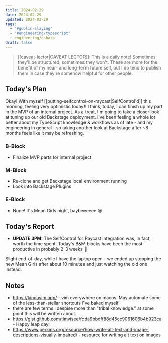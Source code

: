 ```yaml
---
title: 2024-02-29
date: 2024-02-29
updated: 2024-02-29
tags:
  - "#goblin-slaying"
  - "#engineering/typescript"
  - engineering/csharp
draft: false
---
```


> [[caveat-lector|CAVEAT LECTOR]]: This is a daily note! Sometimes they'll be structured, sometimes they won't. These are more for the benefit of my near- and long-term future self, but I do tend to publish them in case they're somehow helpful for other people.

## Today's Plan

Okay! With myself [[putting-selfcontrol-on-raycast|SelfControl'd]] this morning, feeling very optimistic today!! I think, today, I can finish up my part in the MVP of an internal project. As a treat, I'm going to take a closer look at tuning up our old Backstage deployment. I've been feeling a whole lot better about my TypeScript knowledge & workflows as of late - and my engineering in general - so taking another look at Backstage after ~8 months feels like it may be refreshing.

### B-Block

-  Finalize MVP parts for internal project

### M-Block

- Re-clone and get Backstage local environment running
- Look into Backstage Plugins

### E-Block

- None! It's Mean Girls night, baybeeeeee 😎

## Today's Report

- **UPDATE 3PM:** The SelfControl for Raycast integration was, in fact, worth the time spent. Today's B&M blocks have been the most productive in probably 2-3 weeks 🎉

Slight end-of-day, while I have the laptop open - we ended up stopping the new Mean Girls after about 10 minutes and just watching the old one instead.

## Notes

- https://kindavim.app/ - vim everywhere on macos. May automate some of the less-than-stellar shortcuts i've baked myself
- there are few terms i despise more than "tribal knowledge." at some point this will be written about.
- https://gist.github.com/timvisee/fcda9bbdff88d45cc9061606b4b923ca - Happy leap day!
- https://www.perkins.org/resource/how-write-alt-text-and-image-descriptions-visually-impaired/ - resource for writing alt text on images